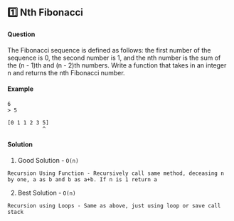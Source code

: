 ## :one: Nth Fibonacci

#### Question

The Fibonacci sequence is defined as follows: the first number of the sequence is 0, the second number is 1, and the nth number is the sum of the (n - 1)th and (n - 2)th numbers. Write a function that takes in an integer n and returns the nth Fibonacci number.

#### Example

```
6
> 5

[0 1 1 2 3 5]
           ^
```

#### Solution

1. Good Solution - `O(n)`

```
Recursion Using Function - Recursively call same method, deceasing n by one, a as b and b as a+b. If n is 1 return a
```

2. Best Solution - `O(n)`

```
Recursion using Loops - Same as above, just using loop or save call stack
```
